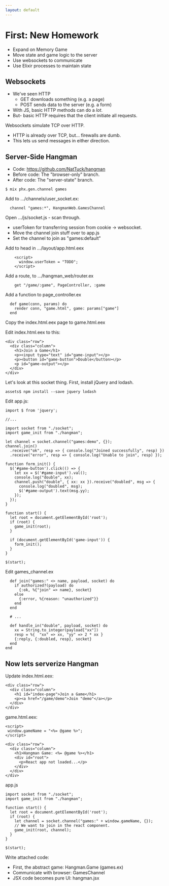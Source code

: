 ```yaml
---
layout: default
---
```


# First: New Homework

 - Expand on Memory Game
 - Move state and game logic to the server
 - Use websockets to communicate
 - Use Elixir processes to maintain state

## Websockets

 - We've seen HTTP
   - GET downloads something (e.g. a page)
   - POST sends data to the server (e.g. a form)
 - With JS, basic HTTP methods can do a *lot*.
 - But- basic HTTP requires that the client initiate all requests.
 
Websockets simulate TCP over HTTP.

 - HTTP is already over TCP, but... firewalls are dumb.
 - This lets us send messages in either direction.
 
## Server-Side Hangman

 - Code: https://github.com/NatTuck/hangman
 - Before code: The "browser-only" branch.
 - After code: The "server-state" branch.

```
$ mix phx.gen.channel games
```
  
Add to .../channels/user_socket.ex:

```
  channel "games:*", HangmanWeb.GamesChannel
```

Open .../js/socket.js - scan through.

 - userToken for transferring session from cookie -> websocket.
 - Move the channel join stuff over to app.js
 - Set the channel to join as "games:default"

Add to head in .../layout/app.html.eex

```
    <script>
      window.userToken = "TODO";
    </script>
```

Add a route, to .../hangman_web/router.ex

```
    get "/game/:game", PageController, :game
```

Add a function to page_controller.ex

```
  def game(conn, params) do
    render conn, "game.html", game: params["game"]
  end
```

Copy the index.html.eex page to game.html.eex

Edit index.html.eex to this:

```
<div class="row">
  <div class="column">
    <h1>Join a Game</h1>
    <p><input type="text" id="game-input"></p>
    <p><button id="game-button">Double</button></p>
    <p id="game-output"></p>
  </div>
</div>
```

Let's look at this socket thing. First, install jQuery and lodash.

```
assets$ npm install --save jquery lodash
```

Edit app.js:


```
import $ from 'jquery';

//...

import socket from "./socket";
import game_init from "./hangman";

let channel = socket.channel("games:demo", {});
channel.join()
  .receive("ok", resp => { console.log("Joined successfully", resp) })
  .receive("error", resp => { console.log("Unable to join", resp) });
  
function form_init() {
  $('#game-button').click(() => {
    let xx = $('#game-input').val();
    console.log("double", xx);
    channel.push("double", { xx: xx }).receive("doubled", msg => {
      console.log("doubled", msg);
      $('#game-output').text(msg.yy);
    });
  });
}

function start() {
  let root = document.getElementById('root');
  if (root) {
    game_init(root);
  }

  if (document.getElementById('game-input')) {
    form_init();
  }
}

$(start);
```

Edit games_channel.ex

```
  def join("games:" <> name, payload, socket) do
    if authorized?(payload) do
      {:ok, %{"join" => name}, socket}
    else
      {:error, %{reason: "unauthorized"}}
    end
  end

  # ...

  def handle_in("double", payload, socket) do
    xx = String.to_integer(payload["xx"])
    resp = %{  "xx" => xx, "yy" => 2 * xx }
    {:reply, {:doubled, resp}, socket}
  end
end
```

## Now lets serverize Hangman

Update index.html.eex:

```
<div class="row">
  <div class="column">
    <h1 id="index-page">Join a Game</h1>
    <p><a href="/game/demo">Join "demo"</a></p>
  </div>
</div>
```

game.html.eex:

```
<script>
 window.gameName = "<%= @game %>";
</script>

<div class="row">
  <div class="column">
    <h1>Hangman Game: <%= @game %></h1>
    <div id="root">
      <p>React app not loaded...</p>
    </div>
  </div>
</div>
```

app.js

```
import socket from "./socket";
import game_init from "./hangman";

function start() {
  let root = document.getElementById('root');
  if (root) {
    let channel = socket.channel("games:" + window.gameName, {});
    // We want to join in the react component.
    game_init(root, channel);
  }
}

$(start);
```

Write attached code:

 - First, the abstract game: Hangman.Game (games.ex)
 - Communicate with browser: GamesChannel 
 - JSX code becomes pure UI: hangman.jsx


